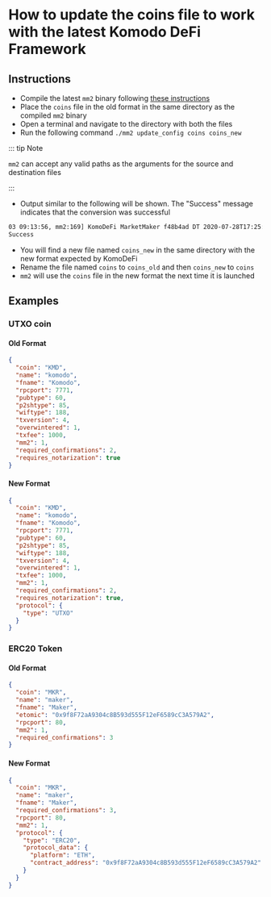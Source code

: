 # How to update the coins file to work with the latest Komodo DeFi Framework

## Instructions

- Compile the latest `mm2` binary following [these instructions](../atomicdex-setup/get-started-atomicdex.html)
- Place the `coins` file in the old format in the same directory as the compiled `mm2` binary
- Open a terminal and navigate to the directory with both the files
- Run the following command `./mm2 update_config coins coins_new`

::: tip Note

`mm2` can accept any valid paths as the arguments for the source and destination files

:::

- Output similar to the following will be shown. The "Success" message indicates that the conversion was successful

```bash
03 09:13:56, mm2:169] KomoDeFi MarketMaker f48b4ad DT 2020-07-28T17:25:18+07:00
Success
```

- You will find a new file named `coins_new` in the same directory with the new format expected by KomoDeFi
- Rename the file named `coins` to `coins_old` and then `coins_new` to `coins`
- `mm2` will use the `coins` file in the new format the next time it is launched

## Examples

### UTXO coin

#### Old Format

```json
{
  "coin": "KMD",
  "name": "komodo",
  "fname": "Komodo",
  "rpcport": 7771,
  "pubtype": 60,
  "p2shtype": 85,
  "wiftype": 188,
  "txversion": 4,
  "overwintered": 1,
  "txfee": 1000,
  "mm2": 1,
  "required_confirmations": 2,
  "requires_notarization": true
}
```

#### New Format

```json
{
  "coin": "KMD",
  "name": "komodo",
  "fname": "Komodo",
  "rpcport": 7771,
  "pubtype": 60,
  "p2shtype": 85,
  "wiftype": 188,
  "txversion": 4,
  "overwintered": 1,
  "txfee": 1000,
  "mm2": 1,
  "required_confirmations": 2,
  "requires_notarization": true,
  "protocol": {
    "type": "UTXO"
  }
}
```

### ERC20 Token

#### Old Format

```json
{
  "coin": "MKR",
  "name": "maker",
  "fname": "Maker",
  "etomic": "0x9f8F72aA9304c8B593d555F12eF6589cC3A579A2",
  "rpcport": 80,
  "mm2": 1,
  "required_confirmations": 3
}
```

#### New Format

```json
{
  "coin": "MKR",
  "name": "maker",
  "fname": "Maker",
  "required_confirmations": 3,
  "rpcport": 80,
  "mm2": 1,
  "protocol": {
    "type": "ERC20",
    "protocol_data": {
      "platform": "ETH",
      "contract_address": "0x9f8F72aA9304c8B593d555F12eF6589cC3A579A2"
    }
  }
}
```
